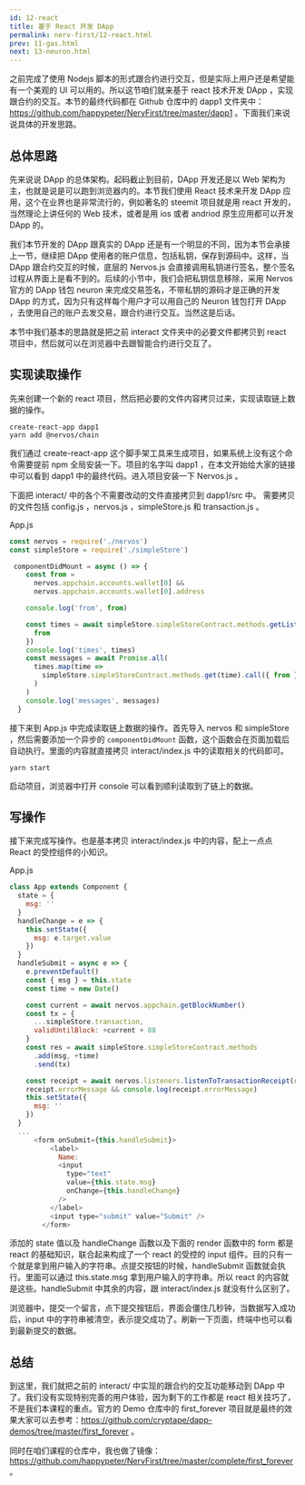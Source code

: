 ```yaml
---
id: 12-react
title: 基于 React 开发 DApp
permalink: nerv-first/12-react.html
prev: 11-gas.html
next: 13-neuron.html
---
```


之前完成了使用 Nodejs 脚本的形式跟合约进行交互，但是实际上用户还是希望能有一个美观的 UI 可以用的。所以这节咱们就来基于 react 技术开发 DApp ，实现跟合约的交互。本节的最终代码都在 Github 仓库中的 dapp1 文件夹中：https://github.com/happypeter/NervFirst/tree/master/dapp1 。下面我们来说说具体的开发思路。


## 总体思路

先来说说 DApp 的总体架构。起码截止到目前，DApp 开发还是以 Web 架构为主，也就是说是可以跑到浏览器内的。本节我们使用 React 技术来开发 DApp 应用，这个在业界也是非常流行的，例如著名的 steemit 项目就是用 react 开发的，当然理论上讲任何的 Web 技术，或者是用 ios 或者 andriod 原生应用都可以开发 DApp 的。

我们本节开发的 DApp 跟真实的 DApp 还是有一个明显的不同，因为本节会承接上一节，继续把 DApp 使用者的账户信息，包括私钥，保存到源码中。这样，当 DApp 跟合约交互的时候，底层的 Nervos.js 会直接调用私钥进行签名，整个签名过程从界面上是看不到的。后续的小节中，我们会把私钥信息移除，采用 Nervos 官方的 DApp 钱包 neuron 来完成交易签名，不带私钥的源码才是正确的开发 DApp 的方式，因为只有这样每个用户才可以用自己的 Neuron 钱包打开 DApp ，去使用自己的账户去发交易，跟合约进行交互。当然这是后话。

本节中我们基本的思路就是把之前 interact 文件夹中的必要文件都拷贝到 react 项目中，然后就可以在浏览器中去跟智能合约进行交互了。

## 实现读取操作

先来创建一个新的 react 项目，然后把必要的文件内容拷贝过来，实现读取链上数据的操作。

```
create-react-app dapp1
yarn add @nervos/chain
```


我们通过 create-react-app 这个脚手架工具来生成项目，如果系统上没有这个命令需要提前 npm 全局安装一下。项目的名字叫 dapp1 ，在本文开始给大家的链接中可以看到 dapp1 中的最终代码。进入项目安装一下 Nervos.js 。


下面把 interact/ 中的各个不需要改动的文件直接拷贝到 dapp1/src 中。 需要拷贝的文件包括 config.js ，nervos.js ，simpleStore.js 和 transaction.js 。


App.js


```js
const nervos = require('./nervos')
const simpleStore = require('./simpleStore')

 componentDidMount = async () => {
    const from =
      nervos.appchain.accounts.wallet[0] &&
      nervos.appchain.accounts.wallet[0].address

    console.log('from', from)

    const times = await simpleStore.simpleStoreContract.methods.getList().call({
      from
    })
    console.log('times', times)
    const messages = await Promise.all(
      times.map(time =>
        simpleStore.simpleStoreContract.methods.get(time).call({ from })
      )
    )
    console.log('messages', messages)
  }
```

接下来到 App.js 中完成读取链上数据的操作。首先导入 nervos 和 simpleStore ，然后需要添加一个异步的 `componentDidMount` 函数，这个函数会在页面加载后自动执行。里面的内容就直接拷贝 interact/index.js 中的读取相关的代码即可。

```
yarn start
```

启动项目，浏览器中打开 console 可以看到顺利读取到了链上的数据。

## 写操作

接下来完成写操作。也是基本拷贝 interact/index.js 中的内容，配上一点点 React 的受控组件的小知识。


App.js

```js
class App extends Component {
  state = {
    msg: ''
  }
  handleChange = e => {
    this.setState({
      msg: e.target.value
    })
  }
  handleSubmit = async e => {
    e.preventDefault()
    const { msg } = this.state
    const time = new Date()

    const current = await nervos.appchain.getBlockNumber()
    const tx = {
      ...simpleStore.transaction,
      validUntilBlock: +current + 88
    }
    const res = await simpleStore.simpleStoreContract.methods
      .add(msg, +time)
      .send(tx)

    const receipt = await nervos.listeners.listenToTransactionReceipt(res.hash)
    receipt.errorMessage && console.log(receipt.errorMessage)
    this.setState({
      msg: ''
    })
  }
  ...
      <form onSubmit={this.handleSubmit}>
          <label>
            Name:
            <input
              type="text"
              value={this.state.msg}
              onChange={this.handleChange}
            />
          </label>
          <input type="submit" value="Submit" />
        </form>

```

添加的 state 值以及 handleChange 函数以及下面的 render 函数中的 form 都是 react 的基础知识，联合起来构成了一个 react 的受控的 input 组件。目的只有一个就是拿到用户输入的字符串。点提交按钮的时候，handleSubmit 函数就会执行。里面可以通过 this.state.msg 拿到用户输入的字符串。所以 react 的内容就是这些。handleSubmit 中其余的内容，跟 interact/index.js 就没有什么区别了。


浏览器中，提交一个留言，点下提交按钮后，界面会僵住几秒钟，当数据写入成功后，input 中的字符串被清空，表示提交成功了。刷新一下页面，终端中也可以看到最新提交的数据。

## 总结

到这里，我们就把之前的 interact/ 中实现的跟合约的交互功能移动到 DApp 中了。我们没有实现特别完善的用户体验，因为剩下的工作都是 react 相关技巧了，不是我们本课程的重点。官方的 Demo 仓库中的 first_forever 项目就是最终的效果大家可以去参考：https://github.com/cryptape/dapp-demos/tree/master/first_forever 。

同时在咱们课程的仓库中，我也做了镜像：https://github.com/happypeter/NervFirst/tree/master/complete/first_forever 。
